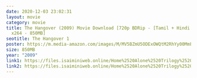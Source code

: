 ```yaml
---
date: 2020-12-03 23:02:31
layout: movie
category: movie
title: The Hangover (2009) Movie Download [720p BDRip - [Tamil + Hindi + Eng] -
  x264 - 850MB]
seotitle: The Hangover 1
poster: https://m.media-amazon.com/images/M/MV5BZmU5ODExOWQtM2RhYy00MmFkLTljOTgtZjFmYjllYTc0ZmFmXkEyXkFqcGdeQXVyMjgyNDU4MjE@._V1_.jpg
size: 850MB
year: "2009"
link1: https://files.isaiminiweb.online/Home%2520Alone%2520Trilogy%2520(1990%2520to%25201997)/(%2520Telegram%2520%40isaiminidownload%2520)%2520-%2520Home%2520Alone%2520(1990)%5B720p%2520BDRip%2520-%2520%5BTamil%2520%2B%2520Hindi%2520%2B%2520Eng%5D%2520-%2520x264%2520-%25201.1GB%5D.mkv?rootId=0AN9zhQ1hps-9Uk9PVA
link2: https://files.isaiminiweb.online/Home%2520Alone%2520Trilogy%2520(1990%2520to%25201997)/(%2520Telegram%2520%40isaiminidownload%2520)%2520-%2520Home%2520Alone%2520(1990)%5B720p%2520BDRip%2520-%2520%5BTamil%2520%2B%2520Hindi%2520%2B%2520Eng%5D%2520-%2520x264%2520-%25201.1GB%5D.mkv?rootId=0AN9zhQ1hps-9Uk9PVA
---
```

